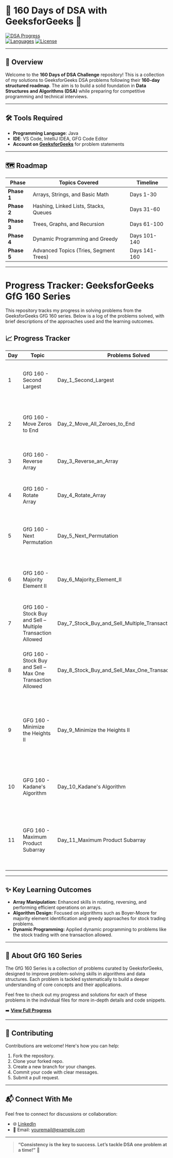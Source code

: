 # 🌟 160 Days of DSA with GeeksforGeeks 🚀  

[![DSA Progress](https://img.shields.io/badge/DSA-Progress-green)](#)  
[![Languages](https://img.shields.io/badge/Language-Java-blue)](#)
[![License](https://img.shields.io/github/license/amitkumardemo/160-days-of-dsa)](#)

---

## 📌 **Overview**

Welcome to the **160 Days of DSA Challenge** repository! This is a collection of my solutions to GeeksforGeeks DSA problems following their **160-day structured roadmap**. The aim is to build a solid foundation in **Data Structures and Algorithms (DSA)** while preparing for competitive programming and technical interviews.

---

## 🛠️ **Tools Required**

- **Programming Language**: Java 
- **IDE**: VS Code, IntelliJ IDEA, GFG Code Editor 
- **Account on [GeeksforGeeks](https://www.geeksforgeeks.org/user/lbgofficicwfy/)** for problem statements  

---

## 🗺️ **Roadmap**

| **Phase**          | **Topics Covered**                  | **Timeline**       |  
|---------------------|-------------------------------------|--------------------|  
| **Phase 1**        | Arrays, Strings, and Basic Math     | Days 1-30          |  
| **Phase 2**        | Hashing, Linked Lists, Stacks, Queues | Days 31-60         |  
| **Phase 3**        | Trees, Graphs, and Recursion        | Days 61-100        |  
| **Phase 4**        | Dynamic Programming and Greedy      | Days 101-140       |  
| **Phase 5**        | Advanced Topics (Tries, Segment Trees) | Days 141-160       |  

---
# Progress Tracker: GeeksforGeeks GfG 160 Series

This repository tracks my progress in solving problems from the GeeksforGeeks GfG 160 series. Below is a log of the problems solved, with brief descriptions of the approaches used and the learning outcomes.

## 📈 **Progress Tracker**

| **Day** | **Topic**                                     | **Problems Solved**                      | **Notes/Comments**                                                                                        |
|---------|-----------------------------------------------|------------------------------------------|-----------------------------------------------------------------------------------------------------------|
| 1       | GfG 160 - Second Largest                      | Day_1_Second_Largest                     | Solved the problem of finding the second largest element in an array.                                      |
| 2       | GfG 160 - Move Zeros to End                   | Day_2_Move_All_Zeroes_to_End             | Implemented moving all zeroes to the end of the array without changing the relative order of other elements.|
| 3       | GfG 160 - Reverse Array                       | Day_3_Reverse_an_Array                   | Reversed the array in-place without using extra space.                                                     |
| 4       | GfG 160 - Rotate Array                        | Day_4_Rotate_Array                       | Learned and implemented array rotation by `d` elements, utilizing an efficient O(n) approach.              |
| 5       | GfG 160 - Next Permutation                     | Day_5_Next_Permutation                    | Implemented next lexicographical permutation of an array using a systematic approach.                     |
| 6       | GfG 160 - Majority Element II                 | Day_6_Majority_Element_II                | Identified elements appearing more than `n/3` times in an array using the Boyer-Moore Voting Algorithm.    |
| 7       | GfG 160 - Stock Buy and Sell – Multiple Transaction Allowed | Day_7_Stock_Buy_and_Sell_Multiple_Transaction_Allowed | Maximized profit by performing multiple buy and sell operations using a greedy approach.                    |
| 8       | GfG 160 - Stock Buy and Sell – Max One Transaction Allowed | Day_8_Stock_Buy_and_Sell_Max_One_Transaction_Allowed | Implemented a solution to maximize profit with at most one buy and sell transaction using dynamic programming. |
|9 | GFG 160 - Minimize the Heights II | Day_9_Minimize the Heights II | Find out the minimum possible difference between the height of the shortest and tallest towers after you have modified each tower.|
|10 | GFG 160 - Kadane's Algorithm | Day_10_Kadane's Algorithm | Given an integer array arr[]. You need to find and return the maximum sum possible from all the subarrays.|
|11| GFG 160 - Maximum Product Subarray | Day_11_Maximum Product Subarray | Given an array arr[] that contains positive and negative integers (may contain 0 as well). Find the maximum product that we can get in a subarray of arr.|

---

## ✨ **Key Learning Outcomes**

- **Array Manipulation:** Enhanced skills in rotating, reversing, and performing efficient operations on arrays.
- **Algorithm Design:** Focused on algorithms such as Boyer-Moore for majority element identification and greedy approaches for stock trading problems.
- **Dynamic Programming:** Applied dynamic programming to problems like the stock trading with one transaction allowed.

---

## 📜 **About GfG 160 Series**

The GfG 160 Series is a collection of problems curated by GeeksforGeeks, designed to improve problem-solving skills in algorithms and data structures. Each problem is tackled systematically to build a deeper understanding of core concepts and their applications.

Feel free to check out my progress and solutions for each of these problems in the individual files for more in-depth details and code snippets.

                    




➡️ **[View Full Progress](https://www.geeksforgeeks.org/user/lbgofficicwfy/)**

---

## 🤝 **Contributing**

Contributions are welcome! Here's how you can help:  
1. Fork the repository.  
2. Clone your forked repo.  
3. Create a new branch for your changes.  
4. Commit your code with clear messages.  
5. Submit a pull request.  

---



## 📬 **Connect With Me**

Feel free to connect for discussions or collaboration:  
- 🌐 [LinkedIn](https://www.linkedin.com/in/amit-kumar-686196225/)  
- 📧 Email: [youremail@example.com](mailto:amitk25783@gmail.com)  

---

> **“Consistency is the key to success. Let’s tackle DSA one problem at a time!”** 🌟
